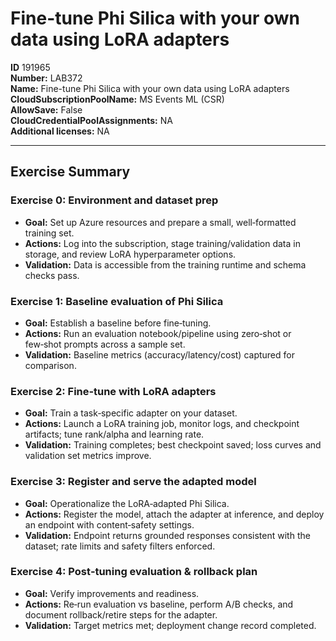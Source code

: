 # Fine-tune Phi Silica with your own data using LoRA adapters

**ID** 191965  
**Number:** LAB372  
**Name:** Fine-tune Phi Silica with your own data using LoRA adapters
**CloudSubscriptionPoolName:** MS Events ML (CSR)  
**AllowSave:** False  
**CloudCredentialPoolAssignments:** NA  
**Additional licenses:** NA  

---

## Exercise Summary
### Exercise 0: Environment and dataset prep
- **Goal:** Set up Azure resources and prepare a small, well‑formatted training set.
- **Actions:** Log into the subscription, stage training/validation data in storage, and review LoRA hyperparameter options.
- **Validation:** Data is accessible from the training runtime and schema checks pass.

### Exercise 1: Baseline evaluation of Phi Silica
- **Goal:** Establish a baseline before fine‑tuning.
- **Actions:** Run an evaluation notebook/pipeline using zero‑shot or few‑shot prompts across a sample set.
- **Validation:** Baseline metrics (accuracy/latency/cost) captured for comparison.

### Exercise 2: Fine‑tune with LoRA adapters
- **Goal:** Train a task‑specific adapter on your dataset.
- **Actions:** Launch a LoRA training job, monitor logs, and checkpoint artifacts; tune rank/alpha and learning rate.
- **Validation:** Training completes; best checkpoint saved; loss curves and validation set metrics improve.

### Exercise 3: Register and serve the adapted model
- **Goal:** Operationalize the LoRA‑adapted Phi Silica.
- **Actions:** Register the model, attach the adapter at inference, and deploy an endpoint with content‑safety settings.
- **Validation:** Endpoint returns grounded responses consistent with the dataset; rate limits and safety filters enforced.

### Exercise 4: Post‑tuning evaluation & rollback plan
- **Goal:** Verify improvements and readiness.
- **Actions:** Re‑run evaluation vs baseline, perform A/B checks, and document rollback/retire steps for the adapter.
- **Validation:** Target metrics met; deployment change record completed.

